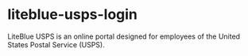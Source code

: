 # liteblue-usps-login
LiteBlue USPS is an online portal designed for employees of the United States Postal Service (USPS).
